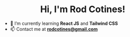 <h1 align='center'>Hi, I'm Rod Cotines!</h1>




- 🔭 I’m currently learning **React JS** and **Tailwind CSS**
- 📫 Contact me at  **rodcotines@gmail.com**


<!--
**Ayenzcc/Ayenzcc** is a ✨ _special_ ✨ repository because its `README.md` (this file) appears on your GitHub profile.

Here are some ideas to get you started:

- 🔭 I’m currently working on ...
- 🌱 I’m currently learning ...
- 👯 I’m looking to collaborate on ...
- 🤔 I’m looking for help with ...
- 💬 Ask me about ...
- 📫 How to reach me: ...
- 😄 Pronouns: ...
- ⚡ Fun fact: ...
-->
